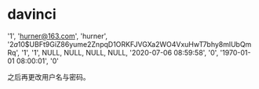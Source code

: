 # davinci

'1', 'hurner@163.com', 'hurner', '$2a$10$UBFt9GiZ86yume2ZnpqD1ORKFJVGXa2WO4VxuHwT7bhy8mlUbQmRq', '1', '1', NULL, NULL, NULL, NULL, '2020-07-06 08:59:58', '0', '1970-01-01 08:00:01', '0'

之后再更改用户名与密码。